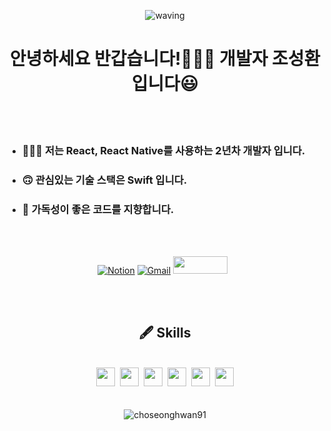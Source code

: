 <div align='center'>
	
![waving](https://capsule-render.vercel.app/api?type=waving&height=200&text=ChoSeongHwan&fontAlign=65&fontAlignY=40&color=gradient)
</div>
	
<h1 align='center'>안녕하세요 반갑습니다!🙋🏻‍♂️ 개발자 조성환 입니다😃</h1>

</br>
</br>

<ul>
	<li><h3>👨🏻‍💻 저는 React, React Native를 사용하는 2년차 개발자 입니다.</h3></li>
	<li><h3>🙃 관심있는 기술 스택은 Swift 입니다.</h3></li>
	<li><h3>🙂 가독성이 좋은 코드를 지향합니다.</h3></li>
</ul>

</br>
</br>

<div align='center'>
	
[![Notion](https://img.shields.io/badge/Notion-%23000000.svg?style=for-the-badge&logo=notion&logoColor=white&link=https://fallacious-sunset-fd2.notion.site/Cho-SeongHwan-d0ae488a76404bc18a3e6f41b76df14b)](https://fallacious-sunset-fd2.notion.site/Cho-SeongHwan-d0ae488a76404bc18a3e6f41b76df14b)
[![Gmail](https://img.shields.io/badge/Gmail-D14836?style=for-the-badge&logo=gmail&logoColor=white&link=mailto:choseonghwan91@gmail.com)](mailto:choseonghwan91@gmail.com)
<a href="https://velog.io/@chosh91" target="_blank"><img src="https://img.shields.io/badge/Velog-20c997?style=flat-square&logo=Vimeo&logoColor=white" style='width:87px; height:28px;'/></a> &nbsp;
</div>

</br>
</br>

<div align='center'>
	<h2> 🖋 Skills</h2></br>
	<span><img src="https://cdn.jsdelivr.net/gh/devicons/devicon@latest/icons/html5/html5-plain.svg" width="30px"></span>&nbsp;
	<span><img src="https://cdn.jsdelivr.net/gh/devicons/devicon@latest/icons/css3/css3-plain.svg" width="30px"></span>&nbsp;
	<span><img src="https://cdn.jsdelivr.net/gh/devicons/devicon@latest/icons/javascript/javascript-original.svg" width="30px"></span>&nbsp;
	<span><img src="https://cdn.jsdelivr.net/gh/devicons/devicon@latest/icons/react/react-original.svg" width="30px"></span>&nbsp;
	<span><img src="https://cdn.jsdelivr.net/gh/devicons/devicon@latest/icons/typescript/typescript-original.svg" width="30px"></span>&nbsp;
	<span><img src="https://cdn.jsdelivr.net/gh/devicons/devicon@latest/icons/git/git-original.svg" width="30px"></span>
	</br>
</div>

</br>
</br>

<div align='center'><img align="center" src="https://github-readme-stats.vercel.app/api/top-langs?username=choseonghwan91&show_icons=true&locale=en&layout=compact" alt="choseonghwan91" /></div>


